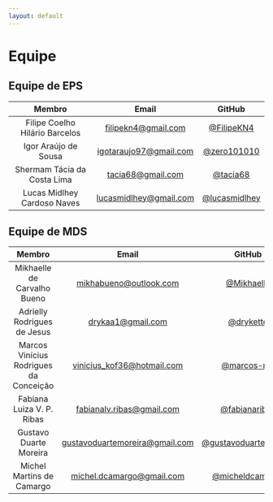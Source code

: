 ```yaml
---
layout: default
---
```


# Equipe 
## Equipe de EPS

|               Membro              |           Email           |       GitHub      |
|:---------------------------------:|:-------------------------:|:-----------------:|
|      Filipe Coelho Hilário Barcelos      |  filipekn4@gmail.com |[@FilipeKN4](https://github.com/FilipeKN4)  |
|        Igor Araújo de Sousa       |    igotaraujo97@gmail.com   |[@zero101010](https://github.com/zero101010)  |
|    Shermam Tácia da Costa Lima    |   tacia68@gmail.com   |[@tacia68](https://github.com/tacia68)  |
| Lucas Midlhey Cardoso Naves       | lucasmidlhey@gmail.com | [@lucasmidlhey](https://github.com/lucasmidlhey)   |

## Equipe de MDS

|               Membro              |           Email           |       GitHub      |
|:---------------------------------:|:-------------------------:|:-----------------:|
| Mikhaelle de Carvalho Bueno       | mikhabueno@outlook.com | [@Mikhaelle](https://github.com/Mikhaelle)   |
| Adrielly Rodrigues de Jesus    | drykaa1@gmail.com | [@drykette](https://github.com/drykette)   |
| Marcos Vinícius Rodrigues da Conceição  | vinicius_kof36@hotmail.com | [@marcos-mv](https://github.com/marcos-mv)   |
| Fabiana Luiza V. P. Ribas  | fabianalv.ribas@gmail.com | [@fabianaribas](https://github.com/FabianaRibas)   |
| Gustavo Duarte Moreira        | gustavoduartemoreira@gmail.com | [@gustavoduartemoreira](https://github.com/gustavoduartemoreira)   |
| Michel Martins de Camargo | michel.dcamargo@gmail.com | [@micheldcamargo](https://github.com/micheldcamargo)   |
